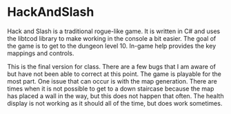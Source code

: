 HackAndSlash
============
Hack and Slash is a traditional rogue-like game.  It is written in C# and uses the libtcod library to make working
in the console a bit easier.  The goal of the game is to get to the dungeon level 10.  In-game help provides the
key mappings and controls.

This is the final version for class.  There are a few bugs that I am aware of but have not been able to correct
at this point.  The game is playable for the most part.  One issue that can occur is with the map generation.
There are times when it is not possible to get to a down staircase because the map has placed a wall in the way,
but this does not happen that often.  The health display is not working as it should all of the time, but does
work sometimes.
